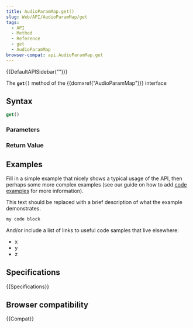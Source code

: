 ```yaml
---
title: AudioParamMap.get()
slug: Web/API/AudioParamMap/get
tags:
  - API
  - Method
  - Reference
  - get
  - AudioParamMap
browser-compat: api.AudioParamMap.get
---
```

{{DefaultAPISidebar("")}}

The **`get()`** method of the {{domxref("AudioParamMap")}} interface 

## Syntax

```js
get()
```

### Parameters



### Return Value



## Examples

Fill in a simple example that nicely shows a typical usage of the API, then perhaps some more complex examples (see our guide on how to add [code examples](/en-US/docs/MDN/Contribute/Structures/Code_examples) for more information).

This text should be replaced with a brief description of what the example demonstrates.

```js
my code block
```

And/or include a list of links to useful code samples that live elsewhere:

*   x
*   y
*   z

## Specifications

{{Specifications}}

## Browser compatibility

{{Compat}}

